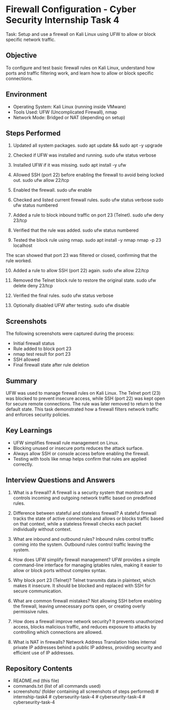 # Firewall Configuration - Cyber Security Internship Task 4

Task: Setup and use a firewall on Kali Linux using UFW to allow or block specific network traffic.

## Objective
To configure and test basic firewall rules on Kali Linux, understand how ports and traffic filtering work, and learn how to allow or block specific connections.

## Environment
- Operating System: Kali Linux (running inside VMware)
- Tools Used: UFW (Uncomplicated Firewall), nmap
- Network Mode: Bridged or NAT (depending on setup)

## Steps Performed

1. Updated all system packages.
sudo apt update && sudo apt -y upgrade

2. Checked if UFW was installed and running.
sudo ufw status verbose

3. Installed UFW if it was missing.
sudo apt install -y ufw

4. Allowed SSH (port 22) before enabling the firewall to avoid being locked out.
sudo ufw allow 22/tcp

5. Enabled the firewall.
sudo ufw enable

6. Checked and listed current firewall rules.
sudo ufw status verbose
sudo ufw status numbered

7. Added a rule to block inbound traffic on port 23 (Telnet).
sudo ufw deny 23/tcp

8. Verified that the rule was added.
sudo ufw status numbered

9. Tested the block rule using nmap.
sudo apt install -y nmap
nmap -p 23 localhost

The scan showed that port 23 was filtered or closed, confirming that the rule worked.

10. Added a rule to allow SSH (port 22) again.
 sudo ufw allow 22/tcp

11. Removed the Telnet block rule to restore the original state.
 sudo ufw delete deny 23/tcp

12. Verified the final rules.
 sudo ufw status verbose

13. Optionally disabled UFW after testing.
 sudo ufw disable

## Screenshots
The following screenshots were captured during the process:
- Initial firewall status
- Rule added to block port 23
- nmap test result for port 23
- SSH allowed
- Final firewall state after rule deletion

## Summary
UFW was used to manage firewall rules on Kali Linux. The Telnet port (23) was blocked to prevent insecure access, while SSH (port 22) was kept open for secure remote connections. The rule was later removed to return to the default state. This task demonstrated how a firewall filters network traffic and enforces security policies.

## Key Learnings
- UFW simplifies firewall rule management on Linux.
- Blocking unused or insecure ports reduces the attack surface.
- Always allow SSH or console access before enabling the firewall.
- Testing with tools like nmap helps confirm that rules are applied correctly.

## Interview Questions and Answers

1. What is a firewall?
A firewall is a security system that monitors and controls incoming and outgoing network traffic based on predefined rules.

2. Difference between stateful and stateless firewall?
A stateful firewall tracks the state of active connections and allows or blocks traffic based on that context, while a stateless firewall checks each packet individually without context.

3. What are inbound and outbound rules?
Inbound rules control traffic coming into the system. Outbound rules control traffic leaving the system.

4. How does UFW simplify firewall management?
UFW provides a simple command-line interface for managing iptables rules, making it easier to allow or block ports without complex syntax.

5. Why block port 23 (Telnet)?
Telnet transmits data in plaintext, which makes it insecure. It should be blocked and replaced with SSH for secure communication.

6. What are common firewall mistakes?
Not allowing SSH before enabling the firewall, leaving unnecessary ports open, or creating overly permissive rules.

7. How does a firewall improve network security?
It prevents unauthorized access, blocks malicious traffic, and reduces exposure to attacks by controlling which connections are allowed.

8. What is NAT in firewalls?
Network Address Translation hides internal private IP addresses behind a public IP address, providing security and efficient use of IP addresses.

## Repository Contents
- README.md (this file)
- commands.txt (list of all commands used)
- screenshots/ (folder containing all screenshots of steps performed)
#   i n t e r n s h i p - t a s k 4  
 #   c y b e r s e u r i t y - t a s k - 4  
 #   c y b e r s e u r i t y - t a s k - 4  
 #   c y b e r s e u r i t y - t a s k - 4  
 